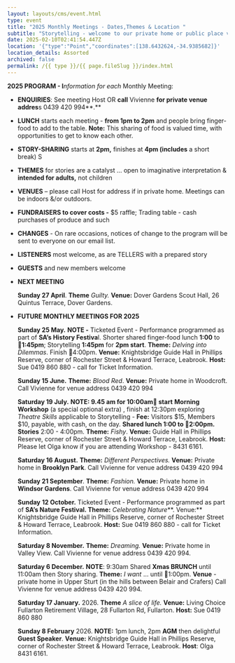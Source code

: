 ```yaml
---
layout: layouts/cms/event.html
type: event
title: "2025 Monthly Meetings - Dates,Themes & Location "
subtitle: "Storytelling - welcome to our private home or public place venues! "
date: 2025-02-10T02:41:54.447Z
location: '{"type":"Point","coordinates":[138.6432624,-34.9385682]}'
location_details: Assorted
archived: false
permalink: /{{ type }}/{{ page.fileSlug }}/index.html
---
```



**2025 PROGRAM - I***nformation for each* Monthly Meeting:

* **ENQUIRIES**: See meeting Host OR **call** Vivienne **for private venue addres**s 0439 420 994**.**
* **LUNCH** starts each meeting - **from 1pm to 2pm** and people bring finger-food to add to the table. **Note:** This sharing of food is valued time, with opportunities to get to know each other.
* **STORY-SHARING** starts at **2pm,** finishes at **4pm (includes** a short break) S
* **THEMES** for stories are a catalyst ... open to imaginative interpretation & **intended for adults,** not children
* **VENUES** – please call Host for address if in private home. Meetings can be indoors &/or outdoors.
* **FUNDRAISERS to cover costs -** $5 raffle; Trading table - cash purchases of produce and such
* **CHANGES** - On rare occasions, notices of change to the program will be sent to everyone on our email list.
* **LISTENERS** most welcome, as are TELLERS with a prepared story
* **GUESTS** and new members welcome
* **NEXT MEETING**

  **Sunday 27 April**. **Theme** *Guilty.* **Venue:** Dover Gardens Scout Hall, 26 Quintus Terrace, Dover Gardens.
* **FUTURE MONTHLY MEETINGS FOR 2025**

  **Sunday 25 May.** **NOTE -** Ticketed Event - Performance programmed as part of **SA’s History Festiva**l. Shorter shared finger-food lunch **1:00** to **1:45pm**; Storytelling **1:45pm** for **2pm start**. **Theme:** *Delving into Dilemmas*. Finish 4:00pm. **Venue:** Knightsbridge Guide Hall in Phillips Reserve, corner of Rochester Street & Howard Terrace, Leabrook. **Host:** Sue 0419 860 880 - call for Ticket Information.

  **Sunday 15 June.** **Theme:** *Blood Red*. **Venue:** Private home in Woodcroft. Call Vivienne for venue address 0439 420 994

  **Saturday 19 July.** **NOTE: 9.45 am for 10:00am start** **Morning** **Workshop** (a special optional extra) , finish at 12:30pm exploring *Theatre Skills* applicable to Storytelling - **Fee:** Visitors $15, Members $10, payable, with cash, on the day. **Shared lunch 1:00 to 2:00pm. Stories** 2:00 - 4:00pm. **Theme:** *Fishy*. **Venue:** Guide Hall in Phillips Reserve, corner of Rochester Street & Howard Terrace, Leabrook. **Host:** Please let Olga know if you are attending Workshop - 8431 6161.

  **Saturday 16 August.** **Theme:** *Different Perspectives.* **Venue:** Private home in **Brooklyn Park**. Call Vivienne for venue address 0439 420 994

  **Sunday 21 September**. **Theme:** *Fashion.* **Venue:** Private home in **Windsor Gardens**. Call Vivienne for venue address 0439 420 994

  **Sunday** **12 October.** Ticketed Event - Performance programmed as part of **SA’s Nature Festival. Theme:** *Celebrating Nature***. Venue:** Knightsbridge Guide Hall in Phillips Reserve, corner of Rochester Street & Howard Terrace, Leabrook. **Host:** Sue 0419 860 880 - call for Ticket Information.

  **Saturday 8 November.** **Theme:** *Dreaming.* **Venue:** Private home in Valley View. Call Vivienne for venue address 0439 420 994.

  **Saturday 6 December.** **NOTE**: 9:30am Shared **Xmas BRUNCH** until 11:00am then Story sharing. **Theme:** *I want* … until 1:00pm. **Venue** - private home in Upper Sturt (in the hills between Belair and Crafers) Call Vivienne for venue address 0439 420 994.

  **Saturday 17 January.** 2026. **Theme** *A slice of life.* **Venue:** Living Choice Fullarton Retirement Village, 28 Fullarton Rd, Fullarton. **Host:** Sue 0419 860 880

  **Sunday 8 February** 2026. **NOTE:** 1pm lunch, 2pm **AGM** then delightful **Guest Speaker**. **Venue:** Knightsbridge Guide Hall in Phillips Reserve, corner of Rochester Street & Howard Terrace, Leabrook. **Host**: Olga 8431 6161.